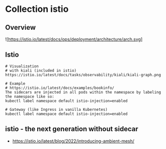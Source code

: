 # Collection istio 

## Overview 

![https://istio.io/latest/docs/ops/deployment/architecture/arch.svg]

## Istio 

```
# Visualization 
# with kiali (included in istio) 
https://istio.io/latest/docs/tasks/observability/kiali/kiali-graph.png

# Example 
# https://istio.io/latest/docs/examples/bookinfo/
The sidecars are injected in all pods within the namespace by labeling the namespace like so:
kubectl label namespace default istio-injection=enabled

# Gateway (like Ingress in vanilla Kubernetes) 
kubectl label namespace default istio-injection=enabled
```

## istio - the next generation without sidecar 

  * https://istio.io/latest/blog/2022/introducing-ambient-mesh/
